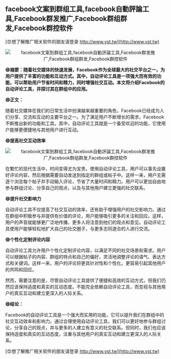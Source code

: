 ## **facebook文案到群组工具,facebook自動評論工具,Facebook群发推广,Facebook群组群发,Facebook群控软件**

[😍想了解推广相关软件的朋友请登录 http://www.vst.tw](http://www.vst.tw)

 <center><img src="https://vst.tw/MP4/tuiguang/png/2.png" alt="facebook文案到群组工具,facebook自動評論工具,Facebook群发推广,Facebook群组群发,Facebook群控软件"></center>

**😄摘要：随着社交媒体的快速发展，Facebook作为全球最大的社交平台之一，为用户提供了丰富的功能和互动方式。其中，自动评论工具是一项强大而有效的功能，可以帮助用户节省时间和精力，同时增强社交互动。本文将介绍Facebook的自动评论工具，并探讨其在群组中的应用。**

**😄正文：**

随着社交媒体在我们的日常生活中扮演越来越重要的角色，Facebook已经成为人们分享、交流和互动的主要平台之一。为了满足用户不断增长的需求，Facebook不断推出新的功能和工具。其中，自动评论工具就是一个备受欢迎的功能，它使用户能够更便捷地与其他用户进行互动。

**😄提高社交互动效率**

 <center><img src="https://vst.tw/MP4/tuiguang/png/0.png" alt="facebook文案到群组工具,facebook自動評論工具,Facebook群发推广,Facebook群组群发,Facebook群控软件"></center>

在繁忙的现代生活中，时间变得尤为宝贵。使用自动评论工具，用户可以事先设置好评论内容，然后根据需要自动发送到指定的群组或帖子中。这样一来，用户无需逐个浏览每个帖子并手动输入评论，节省了大量时间和精力。用户可以更加自由地参与群组讨论、分享自己的观点，以及与其他用户建立更强的社交联系。

**😄提升社交影响力**

自动评论工具不仅提高了社交互动的效率，还有助于增强用户的社交影响力。通过在群组中积极参与并提供有价值的评论，用户能够吸引更多的关注和回应。这样，用户的声音就能够更广泛地传播，更多人将注意到他们的观点和意见。自动评论工具使用户能够轻松地扩大自己的社交圈子，与更多志同道合的人进行交流。

**😄个性化定制评论内容**

自动评论工具允许用户个性化定制评论内容，以满足不同的社交场景和需求。用户可以根据帖子的内容、群组的特点和自己的偏好，灵活地调整评论的语气、表达方式和关键词。这样一来，用户的评论将更具针对性和个性化，更容易引起其他用户的共鸣和回应。

然而，需要注意的是，尽管自动评论工具提供了便捷和高效的互动方式，但我们仍然应该保持适度和真实的互动态度。不能完全依赖自动评论工具，而忽视与其他用户的真实互动和建立更深入的人际关系。

**😄结论：**

Facebook的自动评论工具是一个强大而实用的功能，它可以提升我们在群组中的社交互动效率和影响力。通过合理使用自动评论工具，我们可以更好地参与群组讨论，分享自己的观点，并与更多的人建立有意义的社交联系。但同时，我们也应该保持适度和真实的互动态度，注重与其他用户的真实互动和建立更深入的人际关系。

[😍想了解推广相关软件的朋友请登录 http://www.vst.tw](http://www.vst.tw)



